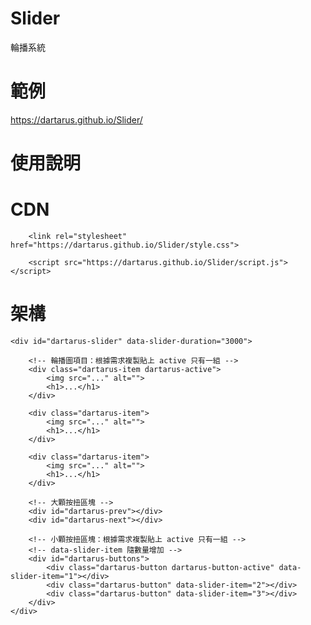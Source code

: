 # Slider
輪播系統

# 範例
https://dartarus.github.io/Slider/

# 使用說明

# CDN

```
    <link rel="stylesheet" href="https://dartarus.github.io/Slider/style.css">

    <script src="https://dartarus.github.io/Slider/script.js"></script>
```

# 架構

 <!-- data-slider-duration 自動播放時間 -->
    <div id="dartarus-slider" data-slider-duration="3000">

        <!-- 輪播圖項目：根據需求複製貼上 active 只有一組 -->
        <div class="dartarus-item dartarus-active">
            <img src="..." alt="">
            <h1>...</h1>
        </div>

        <div class="dartarus-item">
            <img src="..." alt="">
            <h1>...</h1>
        </div>

        <div class="dartarus-item">
            <img src="..." alt="">
            <h1>...</h1>
        </div>

        <!-- 大顆按扭區塊 -->
        <div id="dartarus-prev"></div>
        <div id="dartarus-next"></div>

        <!-- 小顆按扭區塊：根據需求複製貼上 active 只有一組 -->
        <!-- data-slider-item 隨數量增加 -->
        <div id="dartarus-buttons">
            <div class="dartarus-button dartarus-button-active" data-slider-item="1"></div>
            <div class="dartarus-button" data-slider-item="2"></div>
            <div class="dartarus-button" data-slider-item="3"></div>
        </div>
    </div>
